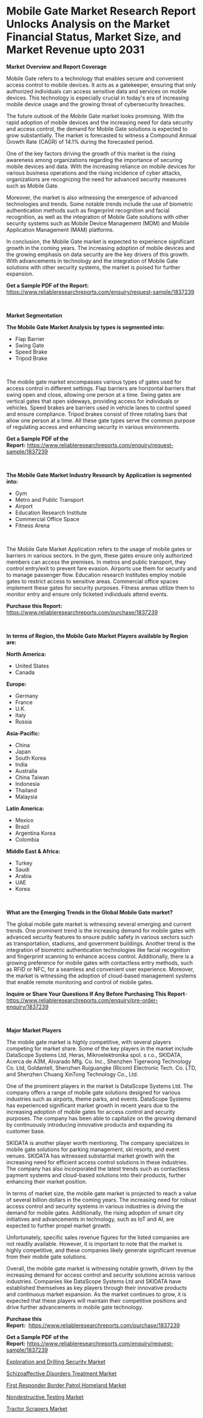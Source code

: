 <p><h1>Mobile Gate Market Research Report Unlocks Analysis on the Market Financial Status, Market Size, and Market Revenue upto 2031</h1></p><p><strong>Market Overview and Report Coverage</strong></p>
<p><p>Mobile Gate refers to a technology that enables secure and convenient access control to mobile devices. It acts as a gatekeeper, ensuring that only authorized individuals can access sensitive data and services on mobile devices. This technology is especially crucial in today's era of increasing mobile device usage and the growing threat of cybersecurity breaches.</p><p>The future outlook of the Mobile Gate market looks promising. With the rapid adoption of mobile devices and the increasing need for data security and access control, the demand for Mobile Gate solutions is expected to grow substantially. The market is forecasted to witness a Compound Annual Growth Rate (CAGR) of 14.1% during the forecasted period.</p><p>One of the key factors driving the growth of this market is the rising awareness among organizations regarding the importance of securing mobile devices and data. With the increasing reliance on mobile devices for various business operations and the rising incidence of cyber attacks, organizations are recognizing the need for advanced security measures such as Mobile Gate.</p><p>Moreover, the market is also witnessing the emergence of advanced technologies and trends. Some notable trends include the use of biometric authentication methods such as fingerprint recognition and facial recognition, as well as the integration of Mobile Gate solutions with other security systems such as Mobile Device Management (MDM) and Mobile Application Management (MAM) platforms.</p><p>In conclusion, the Mobile Gate market is expected to experience significant growth in the coming years. The increasing adoption of mobile devices and the growing emphasis on data security are the key drivers of this growth. With advancements in technology and the integration of Mobile Gate solutions with other security systems, the market is poised for further expansion.</p></p>
<p><strong>Get a Sample PDF of the Report:</strong> <a href="https://www.reliableresearchreports.com/enquiry/request-sample/1837239">https://www.reliableresearchreports.com/enquiry/request-sample/1837239</a></p>
<p>&nbsp;</p>
<p><strong>Market Segmentation</strong></p>
<p><strong>The Mobile Gate Market Analysis by types is segmented into:</strong></p>
<p><ul><li>Flap Barrier</li><li>Swing Gate</li><li>Speed Brake</li><li>Tripod Brake</li></ul></p>
<p>&nbsp;</p>
<p><p>The mobile gate market encompasses various types of gates used for access control in different settings. Flap barriers are horizontal barriers that swing open and close, allowing one person at a time. Swing gates are vertical gates that open sideways, providing access for individuals or vehicles. Speed brakes are barriers used in vehicle lanes to control speed and ensure compliance. Tripod brakes consist of three rotating bars that allow one person at a time. All these gate types serve the common purpose of regulating access and enhancing security in various environments.</p></p>
<p><strong>Get a Sample PDF of the Report:</strong>&nbsp;<a href="https://www.reliableresearchreports.com/enquiry/request-sample/1837239">https://www.reliableresearchreports.com/enquiry/request-sample/1837239</a></p>
<p>&nbsp;</p>
<p><strong>The Mobile Gate Market Industry Research by Application is segmented into:</strong></p>
<p><ul><li>Gym</li><li>Metro and Public Transport</li><li>Airport</li><li>Education Research Institute</li><li>Commercial Office Space</li><li>Fitness Arena</li></ul></p>
<p>&nbsp;</p>
<p><p>The Mobile Gate Market Application refers to the usage of mobile gates or barriers in various sectors. In the gym, these gates ensure only authorized members can access the premises. In metros and public transport, they control entry/exit to prevent fare evasion. Airports use them for security and to manage passenger flow. Education research institutes employ mobile gates to restrict access to sensitive areas. Commercial office spaces implement these gates for security purposes. Fitness arenas utilize them to monitor entry and ensure only ticketed individuals attend events.</p></p>
<p><strong>Purchase this Report:</strong>&nbsp; <a href="https://www.reliableresearchreports.com/purchase/1837239">https://www.reliableresearchreports.com/purchase/1837239</a></p>
<p>&nbsp;</p>
<p><strong>In terms of Region, the Mobile Gate Market Players available by Region are:</strong></p>
<p>
    <p> <strong> North America: </strong>
        <ul>
            <li>United States</li>
            <li>Canada</li>
        </ul>
        </p> 
    <p> <strong> Europe: </strong>
        <ul>
            <li>Germany</li>
            <li>France</li>
            <li>U.K.</li>
            <li>Italy</li>
            <li>Russia</li>
        </ul>
        </p> 
    <p> <strong> Asia-Pacific: </strong>
        <ul>
            <li>China</li>
            <li>Japan</li>
            <li>South Korea</li>
            <li>India</li>
            <li>Australia</li>
            <li>China Taiwan</li>
            <li>Indonesia</li>
            <li>Thailand</li>
            <li>Malaysia</li>
        </ul>
        </p> 
    <p> <strong> Latin America: </strong>
        <ul>
            <li>Mexico</li>
            <li>Brazil</li>
            <li>Argentina Korea</li>
            <li>Colombia</li>
        </ul>
        </p> 
    <p> <strong> Middle East & Africa: </strong>
        <ul>
            <li>Turkey</li>
            <li>Saudi</li>
            <li>Arabia</li>
            <li>UAE</li>
            <li>Korea</li>
        </ul>
    </p>
    </p>
<p>&nbsp;</p>
<p><strong>What are the Emerging Trends in the Global Mobile Gate market?</strong></p>
<p><p>The global mobile gate market is witnessing several emerging and current trends. One prominent trend is the increasing demand for mobile gates with advanced security features to ensure public safety in various sectors such as transportation, stadiums, and government buildings. Another trend is the integration of biometric authentication technologies like facial recognition and fingerprint scanning to enhance access control. Additionally, there is a growing preference for mobile gates with contactless entry methods, such as RFID or NFC, for a seamless and convenient user experience. Moreover, the market is witnessing the adoption of cloud-based management systems that enable remote monitoring and control of mobile gates.</p></p>
<p><strong>Inquire or Share Your Questions If Any Before Purchasing This Report</strong>- <a href="https://www.reliableresearchreports.com/enquiry/pre-order-enquiry/1837239">https://www.reliableresearchreports.com/enquiry/pre-order-enquiry/1837239</a></p>
<p>&nbsp;</p>
<p><strong>Major Market Players</strong></p>
<p><p>The mobile gate market is highly competitive, with several players competing for market share. Some of the key players in the market include DataScope Systems Ltd, Heras, Mikroelektronika spol. s r.o., SKIDATA, Acerca de A3M, Alvarado Mfg. Co. Inc., Shenzhen Tigerwong Technology Co. Ltd, Goldantell, Shenzhen Ruiguangke (Ricom) Electronic Tech. Co. LTD, and Shenzhen Chuang XinTong Technology Co., Ltd.</p><p>One of the prominent players in the market is DataScope Systems Ltd. The company offers a range of mobile gate solutions designed for various industries such as airports, theme parks, and events. DataScope Systems has experienced significant market growth in recent years due to the increasing adoption of mobile gates for access control and security purposes. The company has been able to capitalize on the growing demand by continuously introducing innovative products and expanding its customer base.</p><p>SKIDATA is another player worth mentioning. The company specializes in mobile gate solutions for parking management, ski resorts, and event venues. SKIDATA has witnessed substantial market growth with the increasing need for efficient access control solutions in these industries. The company has also incorporated the latest trends such as contactless payment systems and cloud-based solutions into their products, further enhancing their market position.</p><p>In terms of market size, the mobile gate market is projected to reach a value of several billion dollars in the coming years. The increasing need for robust access control and security systems in various industries is driving the demand for mobile gates. Additionally, the rising adoption of smart city initiatives and advancements in technology, such as IoT and AI, are expected to further propel market growth.</p><p>Unfortunately, specific sales revenue figures for the listed companies are not readily available. However, it is important to note that the market is highly competitive, and these companies likely generate significant revenue from their mobile gate solutions.</p><p>Overall, the mobile gate market is witnessing notable growth, driven by the increasing demand for access control and security solutions across various industries. Companies like DataScope Systems Ltd and SKIDATA have established themselves as key players through their innovative products and continuous market expansion. As the market continues to grow, it is expected that these players will maintain their competitive positions and drive further advancements in mobile gate technology.</p></p>
<p><strong>Purchase this Report:</strong>&nbsp;&nbsp;<a href="https://www.reliableresearchreports.com/purchase/1837239">https://www.reliableresearchreports.com/purchase/1837239</a></p>
<p></p>
<p><strong>Get a Sample PDF of the Report:</strong>&nbsp;<a href="https://www.reliableresearchreports.com/enquiry/request-sample/1837239">https://www.reliableresearchreports.com/enquiry/request-sample/1837239</a></p>
<p><p><a href="https://medium.com/@rosethompson73/exploration-and-drilling-security-market-insight-market-trends-growth-forecasted-from-2023-to-b0d09ea8dc36">Exploration and Drilling Security Market</a></p><p><a href="https://medium.com/@rosethompson73/schizoaffective-disorders-treatment-market-comprehensive-assessment-by-type-application-and-ca75b437024d">Schizoaffective Disorders Treatment Market</a></p><p><a href="https://medium.com/@francesryan1989/first-responder-border-patrol-homeland-market-exploring-market-share-market-trends-and-future-18d862539d48">First Responder Border Patrol Homeland Market</a></p><p><a href="https://github.com/zeberleansnyderallisonwjfli/Market-Research-Report-List-1/blob/main/nondestructive-testing-market.md">Nondestructive Testing Market</a></p><p><a href="https://github.com/nicoletavirag/Market-Research-Report-List-1/blob/main/tractor-scrapers-market.md">Tractor Scrapers Market</a></p></p>